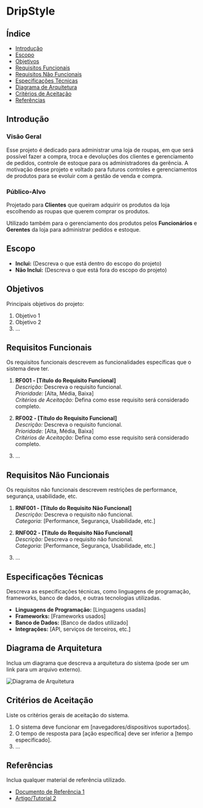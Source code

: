 # DripStyle

## Índice

- [Introdução](#introdução)
- [Escopo](#escopo)
- [Objetivos](#objetivos)
- [Requisitos Funcionais](#requisitos-funcionais)
- [Requisitos Não Funcionais](#requisitos-não-funcionais)
- [Especificações Técnicas](#especificações-técnicas)
- [Diagrama de Arquitetura](#diagrama-de-arquitetura)
- [Critérios de Aceitação](#critérios-de-aceitação)
- [Referências](#referências)

## Introdução

### Visão Geral
Esse projeto é dedicado para administrar uma loja de roupas, em que será possível fazer a compra, troca e devoluções dos clientes e gerenciamento de pedidos, controle de estoque para os administradores da gerência. A motivação desse projeto e voltado para futuros controles e gerenciamentos de produtos para se evoluir com a gestão de venda e compra.

### Público-Alvo
Projetado para __Clientes__ que queiram adquirir os produtos da loja escolhendo as roupas que querem comprar os produtos.

Utilizado também para o gerenciamento dos produtos pelos __Funcionários__ e __Gerentes__ da loja para administrar pedidos e estoque.


## Escopo

- **Inclui:** (Descreva o que está dentro do escopo do projeto)
- **Não Inclui:** (Descreva o que está fora do escopo do projeto)

## Objetivos

Principais objetivos do projeto:

1. Objetivo 1
2. Objetivo 2
3. ...

## Requisitos Funcionais

Os requisitos funcionais descrevem as funcionalidades específicas que o sistema deve ter.

1. **RF001 - [Título do Requisito Funcional]**  
   _Descrição:_ Descreva o requisito funcional.  
   _Prioridade:_ [Alta, Média, Baixa]  
   _Critérios de Aceitação:_ Defina como esse requisito será considerado completo.

2. **RF002 - [Título do Requisito Funcional]**  
   _Descrição:_ Descreva o requisito funcional.  
   _Prioridade:_ [Alta, Média, Baixa]  
   _Critérios de Aceitação:_ Defina como esse requisito será considerado completo.

3. ...

## Requisitos Não Funcionais

Os requisitos não funcionais descrevem restrições de performance, segurança, usabilidade, etc.

1. **RNF001 - [Título do Requisito Não Funcional]**  
   _Descrição:_ Descreva o requisito não funcional.  
   _Categoria:_ [Performance, Segurança, Usabilidade, etc.]

2. **RNF002 - [Título do Requisito Não Funcional]**  
   _Descrição:_ Descreva o requisito não funcional.  
   _Categoria:_ [Performance, Segurança, Usabilidade, etc.]

3. ...

## Especificações Técnicas

Descreva as especificações técnicas, como linguagens de programação, frameworks, banco de dados, e outras tecnologias utilizadas.

- **Linguagens de Programação:** [Linguagens usadas]
- **Frameworks:** [Frameworks usados]
- **Banco de Dados:** [Banco de dados utilizado]
- **Integrações:** [API, serviços de terceiros, etc.]

## Diagrama de Arquitetura

Inclua um diagrama que descreva a arquitetura do sistema (pode ser um link para um arquivo externo).

![Diagrama de Arquitetura](link/diagrama.png)

## Critérios de Aceitação

Liste os critérios gerais de aceitação do sistema.

1. O sistema deve funcionar em [navegadores/dispositivos suportados].
2. O tempo de resposta para [ação específica] deve ser inferior a [tempo especificado].
3. ...

## Referências

Inclua qualquer material de referência utilizado.

- [Documento de Referência 1](link)
- [Artigo/Tutorial 2](link)
